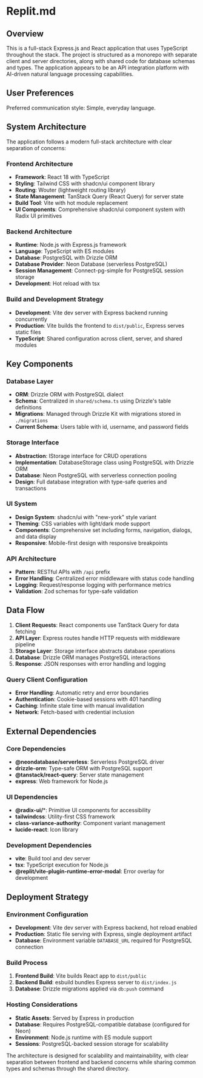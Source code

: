# Replit.md

## Overview

This is a full-stack Express.js and React application that uses TypeScript throughout the stack. The project is structured as a monorepo with separate client and server directories, along with shared code for database schemas and types. The application appears to be an API integration platform with AI-driven natural language processing capabilities.

## User Preferences

Preferred communication style: Simple, everyday language.

## System Architecture

The application follows a modern full-stack architecture with clear separation of concerns:

### Frontend Architecture
- **Framework**: React 18 with TypeScript
- **Styling**: Tailwind CSS with shadcn/ui component library
- **Routing**: Wouter (lightweight routing library)
- **State Management**: TanStack Query (React Query) for server state
- **Build Tool**: Vite with hot module replacement
- **UI Components**: Comprehensive shadcn/ui component system with Radix UI primitives

### Backend Architecture
- **Runtime**: Node.js with Express.js framework
- **Language**: TypeScript with ES modules
- **Database**: PostgreSQL with Drizzle ORM
- **Database Provider**: Neon Database (serverless PostgreSQL)
- **Session Management**: Connect-pg-simple for PostgreSQL session storage
- **Development**: Hot reload with tsx

### Build and Development Strategy
- **Development**: Vite dev server with Express backend running concurrently
- **Production**: Vite builds the frontend to `dist/public`, Express serves static files
- **TypeScript**: Shared configuration across client, server, and shared modules

## Key Components

### Database Layer
- **ORM**: Drizzle ORM with PostgreSQL dialect
- **Schema**: Centralized in `shared/schema.ts` using Drizzle's table definitions
- **Migrations**: Managed through Drizzle Kit with migrations stored in `./migrations`
- **Current Schema**: Users table with id, username, and password fields

### Storage Interface
- **Abstraction**: IStorage interface for CRUD operations
- **Implementation**: DatabaseStorage class using PostgreSQL with Drizzle ORM
- **Database**: Neon PostgreSQL with serverless connection pooling
- **Design**: Full database integration with type-safe queries and transactions

### UI System
- **Design System**: shadcn/ui with "new-york" style variant
- **Theming**: CSS variables with light/dark mode support
- **Components**: Comprehensive set including forms, navigation, dialogs, and data display
- **Responsive**: Mobile-first design with responsive breakpoints

### API Architecture
- **Pattern**: RESTful APIs with `/api` prefix
- **Error Handling**: Centralized error middleware with status code handling
- **Logging**: Request/response logging with performance metrics
- **Validation**: Zod schemas for type-safe validation

## Data Flow

1. **Client Requests**: React components use TanStack Query for data fetching
2. **API Layer**: Express routes handle HTTP requests with middleware pipeline
3. **Storage Layer**: Storage interface abstracts database operations
4. **Database**: Drizzle ORM manages PostgreSQL interactions
5. **Response**: JSON responses with error handling and logging

### Query Client Configuration
- **Error Handling**: Automatic retry and error boundaries
- **Authentication**: Cookie-based sessions with 401 handling
- **Caching**: Infinite stale time with manual invalidation
- **Network**: Fetch-based with credential inclusion

## External Dependencies

### Core Dependencies
- **@neondatabase/serverless**: Serverless PostgreSQL driver
- **drizzle-orm**: Type-safe ORM with PostgreSQL support
- **@tanstack/react-query**: Server state management
- **express**: Web framework for Node.js

### UI Dependencies
- **@radix-ui/***: Primitive UI components for accessibility
- **tailwindcss**: Utility-first CSS framework
- **class-variance-authority**: Component variant management
- **lucide-react**: Icon library

### Development Dependencies
- **vite**: Build tool and dev server
- **tsx**: TypeScript execution for Node.js
- **@replit/vite-plugin-runtime-error-modal**: Error overlay for development

## Deployment Strategy

### Environment Configuration
- **Development**: Vite dev server with Express backend, hot reload enabled
- **Production**: Static file serving with Express, single deployment artifact
- **Database**: Environment variable `DATABASE_URL` required for PostgreSQL connection

### Build Process
1. **Frontend Build**: Vite builds React app to `dist/public`
2. **Backend Build**: esbuild bundles Express server to `dist/index.js`
3. **Database**: Drizzle migrations applied via `db:push` command

### Hosting Considerations
- **Static Assets**: Served by Express in production
- **Database**: Requires PostgreSQL-compatible database (configured for Neon)
- **Environment**: Node.js runtime with ES module support
- **Sessions**: PostgreSQL-backed session storage for scalability

The architecture is designed for scalability and maintainability, with clear separation between frontend and backend concerns while sharing common types and schemas through the shared directory.